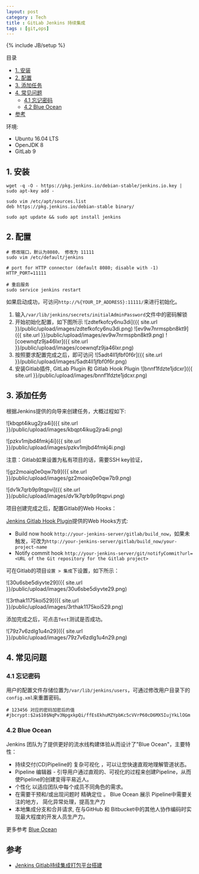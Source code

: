 ```yaml
---
layout: post
category : Tech
title : GitLab Jenkins 持续集成
tags : [git,ops]
---
```

{% include JB/setup %}

目录
<!-- @import "[TOC]" {cmd="toc" depthFrom=2 depthTo=6 orderedList=false} -->
<!-- code_chunk_output -->

- [1. 安装](#1-安装)
- [2. 配置](#2-配置)
- [3. 添加任务](#3-添加任务)
- [4. 常见问题](#4-常见问题)
  - [4.1 忘记密码](#41-忘记密码)
  - [4.2 Blue Ocean](#42-blue-ocean)
- [参考](#参考)

<!-- /code_chunk_output -->


环境:
* Ubuntu 16.04 LTS
* OpenJDK 8
* GitLab 9

## 1. 安装

```shell
wget -q -O - https://pkg.jenkins.io/debian-stable/jenkins.io.key | sudo apt-key add -

sudo vim /etc/apt/sources.list
deb https://pkg.jenkins.io/debian-stable binary/

sudo apt update && sudo apt install jenkins
```

## 2. 配置

```shell
# 修改端口，默认为8080， 修改为 11111
sudo vim /etc/default/jenkins

# port for HTTP connector (default 8080; disable with -1)
HTTP_PORT=11111

# 重启服务
sudo service jenkins restart
```

如果启动成功，可访问`http://%{YOUR_IP_ADDRESS}:11111/`来进行初始化。

1. 输入`/var/lib/jenkins/secrets/initialAdminPassword`文件中的密码解锁
2. 开始初始化配置，如下图所示
  ![zdtefkofcy6nu3di]({{ site.url }}/public/upload/images/zdtefkofcy6nu3di.png)
  ![ev9w7nrmspbn8kt9]({{ site.url }}/public/upload/images/ev9w7nrmspbn8kt9.png)
  ![coewnqfz9ja46lxr]({{ site.url }}/public/upload/images/coewnqfz9ja46lxr.png)
3. 按照要求配置完成之后，即可访问
  ![5adt4ll1jfbf0f6r]({{ site.url }}/public/upload/images/5adt4ll1jfbf0f6r.png)
4. 安装Gitlab插件, GitLab Plugin 和 Gitlab Hook Plugin
  ![bnnf1fdzte1jdcxr]({{ site.url }}/public/upload/images/bnnf1fdzte1jdcxr.png)

## 3. 添加任务

根据Jenkins提供的向导来创建任务，大概过程如下:

![kbqpt4ikug2jra4i]({{ site.url }}/public/upload/images/kbqpt4ikug2jra4i.png)

![pzkv1mjbd4fmkj4i]({{ site.url }}/public/upload/images/pzkv1mjbd4fmkj4i.png)

注意：Gitlab如果设置为私有项目的话，需要SSH key验证，

![gz2moaiq0e0qw7b9]({{ site.url }}/public/upload/images/gz2moaiq0e0qw7b9.png)

![dv1k7qrb9p9tqpvi]({{ site.url }}/public/upload/images/dv1k7qrb9p9tqpvi.png)

项目创建完成之后，配置Gitlab的Web Hooks：

[Jenkins Gitlab Hook Plugin](https://github.com/elvanja/jenkins-gitlab-hook-plugin)提供的Web Hooks方式:
* Build now hook `http://your-jenkins-server/gitlab/build_now`，如果未触发，可改为`http://your-jenkins-server/gitlab/build_now/your-project-name`
* Notify commit hook `http://your-jenkins-server/git/notifyCommit?url=<URL of the Git repository for the Gitlab project>`

可在Gitlab的项目`设置 > 集成`下设置，如下所示：

![30u6sbe5diyvte29]({{ site.url }}/public/upload/images/30u6sbe5diyvte29.png)

![3rthak1175koi529]({{ site.url }}/public/upload/images/3rthak1175koi529.png)

添加完成之后，可点击`Test`测试是否成功。

![79z7v6zdlg1u4n29]({{ site.url }}/public/upload/images/79z7v6zdlg1u4n29.png)

## 4. 常见问题

### 4.1 忘记密码

用户的配置文件存储位置为`/var/lib/jenkins/users`，可通过修改用户目录下的`config.xml`来重置密码。

```
# 123456 对应的密码加密后的值
#jbcrypt:$2a$10$NqPv3NpgxkpQi/ffEsEkhuMZYpbKc5cVVrP60cD6MX5IujYkLlOGm
```

### 4.2 Blue Ocean

Jenkins 团队为了提供更好的流水线构建体验从而设计了"Blue Ocean"，主要特性：

* 持续交付(CD)Pipeline的 复杂可视化 ，可以让您快速直观地理解管道状态。
* Pipeline 编辑器 - 引导用户通过直观的、可视化的过程来创建Pipeline，从而使Pipeline的创建变得平易近人。
* 个性化 以适应团队中每个成员不同角色的需求。
* 在需要干预和/或出现问题时 精确定位 。 Blue Ocean 展示 Pipeline中需要关注的地方， 简化异常处理，提高生产力
* 本地集成分支和合并请求, 在与GitHub 和 Bitbucket中的其他人协作编码时实现最大程度的开发人员生产力。

更多参考 [Blue Ocean](https://www.jenkins.io/zh/doc/book/blueocean/)

## 参考

* [Jenkins Gitlab持续集成打包平台搭建](http://skyseraph.com/2016/07/18/Tools/Jenkins%20Gitlab%E6%8C%81%E7%BB%AD%E9%9B%86%E6%88%90%E6%89%93%E5%8C%85%E5%B9%B3%E5%8F%B0%E6%90%AD%E5%BB%BA/)
